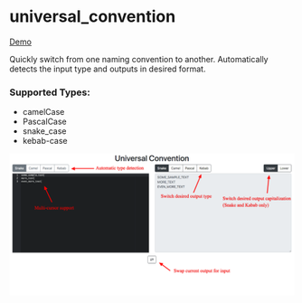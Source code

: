 # universal_convention

[Demo](https://tylergauntlett.com/convert.html)

Quickly switch from one naming convention to another. Automatically detects the input type and outputs in desired format.

### Supported Types:
- camelCase
- PascalCase
- snake_case
- kebab-case


![img](assets/img/UniversalConvention.png)
